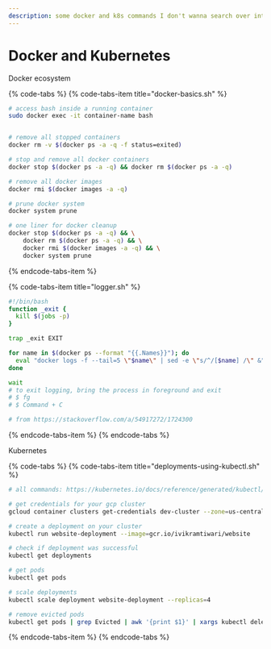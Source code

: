 ```yaml
---
description: some docker and k8s commands I don't wanna search over internet
---
```


# Docker and Kubernetes

Docker ecosystem

{% code-tabs %}
{% code-tabs-item title="docker-basics.sh" %}
```bash
# access bash inside a running container
sudo docker exec -it container-name bash


# remove all stopped containers
docker rm -v $(docker ps -a -q -f status=exited)

# stop and remove all docker containers
docker stop $(docker ps -a -q) && docker rm $(docker ps -a -q)

# remove all docker images
docker rmi $(docker images -a -q)

# prune docker system
docker system prune

# one liner for docker cleanup
docker stop $(docker ps -a -q) && \
    docker rm $(docker ps -a -q) && \
    docker rmi $(docker images -a -q) && \
    docker system prune
```
{% endcode-tabs-item %}

{% code-tabs-item title="logger.sh" %}
```bash
#!/bin/bash
function _exit {
  kill $(jobs -p)
}

trap _exit EXIT

for name in $(docker ps --format "{{.Names}}"); do
  eval "docker logs -f --tail=5 \"$name\" | sed -e \"s/^/[$name] /\" &";
done

wait
# to exit logging, bring the process in foreground and exit
# $ fg
# $ Command + C

# from https://stackoverflow.com/a/54917272/1724300
```
{% endcode-tabs-item %}
{% endcode-tabs %}

Kubernetes

{% code-tabs %}
{% code-tabs-item title="deployments-using-kubectl.sh" %}
```bash
# all commands: https://kubernetes.io/docs/reference/generated/kubectl/kubectl-commands

# get credentials for your gcp cluster
gcloud container clusters get-credentials dev-cluster --zone=us-central1-f

# create a deployment on your cluster
kubectl run website-deployment --image=gcr.io/ivikramtiwari/website

# check if deployment was successful
kubectl get deployments

# get pods
kubectl get pods

# scale deployments
kubectl scale deployment website-deployment --replicas=4

# remove evicted pods
kubectl get pods | grep Evicted | awk '{print $1}' | xargs kubectl delete pod
```
{% endcode-tabs-item %}
{% endcode-tabs %}



